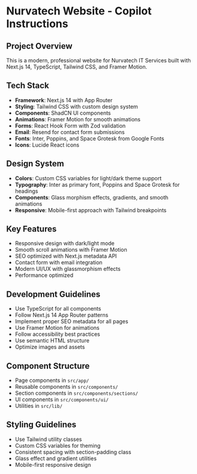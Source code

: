 # Nurvatech Website - Copilot Instructions

<!-- Use this file to provide workspace-specific custom instructions to Copilot. For more details, visit https://code.visualstudio.com/docs/copilot/copilot-customization#_use-a-githubcopilotinstructionsmd-file -->

## Project Overview
This is a modern, professional website for Nurvatech IT Services built with Next.js 14, TypeScript, Tailwind CSS, and Framer Motion.

## Tech Stack
- **Framework**: Next.js 14 with App Router
- **Styling**: Tailwind CSS with custom design system
- **Components**: ShadCN UI components
- **Animations**: Framer Motion for smooth animations
- **Forms**: React Hook Form with Zod validation
- **Email**: Resend for contact form submissions
- **Fonts**: Inter, Poppins, and Space Grotesk from Google Fonts
- **Icons**: Lucide React icons

## Design System
- **Colors**: Custom CSS variables for light/dark theme support
- **Typography**: Inter as primary font, Poppins and Space Grotesk for headings
- **Components**: Glass morphism effects, gradients, and smooth animations
- **Responsive**: Mobile-first approach with Tailwind breakpoints

## Key Features
- Responsive design with dark/light mode
- Smooth scroll animations with Framer Motion
- SEO optimized with Next.js metadata API
- Contact form with email integration
- Modern UI/UX with glassmorphism effects
- Performance optimized

## Development Guidelines
- Use TypeScript for all components
- Follow Next.js 14 App Router patterns
- Implement proper SEO metadata for all pages
- Use Framer Motion for animations
- Follow accessibility best practices
- Use semantic HTML structure
- Optimize images and assets

## Component Structure
- Page components in `src/app/`
- Reusable components in `src/components/`
- Section components in `src/components/sections/`
- UI components in `src/components/ui/`
- Utilities in `src/lib/`

## Styling Guidelines
- Use Tailwind utility classes
- Custom CSS variables for theming
- Consistent spacing with section-padding class
- Glass effect and gradient utilities
- Mobile-first responsive design
